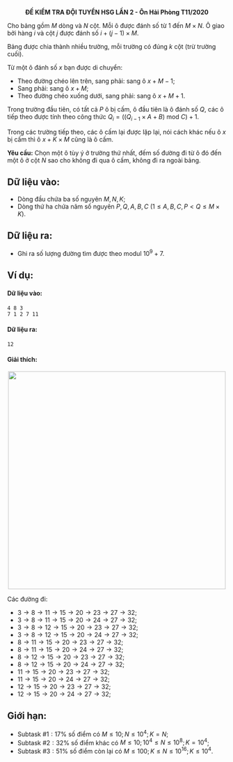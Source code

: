 **<center>ĐỀ KIỂM TRA ĐỘI TUYỂN HSG LẦN 2 - Ôn Hải Phòng T11/2020</center>**

Cho bảng gồm $M$ dòng và $N$ cột. Mỗi ô được đánh số từ $1$ đến $M\times N$. Ô giao bởi hàng $i$ và cột $j$ được đánh số $i+(j-1)\times M$.

Bảng được chia thành nhiều trường, mỗi trường có đúng $k$ cột (trừ trường cuối).

Từ một ô đánh số $x$ bạn được di chuyển:
- Theo đường chéo lên trên, sang phải: sang ô $x+M-1$;
- Sang phải: sang ô $x+M$;
- Theo đường chéo xuống dưới, sang phải: sang ô $x+M+1$.

Trong trường đầu tiên, có tất cả $P$ ô bị cấm, ô đầu tiên là ô đánh số $Q$, các ô tiếp theo được tính theo công thức $Q_i=((Q_{i-1}\times A+B)\text{ mod }C)+1$.

Trong các trường tiếp theo, các ô cấm lại được lặp lại, nói cách khác nếu ô $x$ bị cấm thì ô $x+K\times M$ cũng là ô cấm.

**Yêu cầu:** Chọn một ô tùy ý ở trường thứ nhất, đếm số đường đi từ ô đó đến một ô ở cột $N$ sao cho không đi qua ô cấm, không đi ra ngoài bảng.

## Dữ liệu vào:
- Dòng đầu chứa ba số nguyên $M,N,K$;
- Dòng thứ ha chứa năm số nguyên $P,Q,A,B,C\ (1≤A,B,C,P<Q≤M\times K)$.

## Dữ liệu ra:
- Ghi ra số lượng đường tìm được theo modul $10^9+7$.

## Ví dụ:
#### Dữ liệu vào:
```
4 8 3
7 1 2 7 11
```

#### Dữ liệu ra:
```
12
```

#### Giải thích:
<center><img src="/images/problems/1347/bmaze.svg" width="500px" /></center>

Các đường đi:
- $3 → 8 → 11 → 15 → 20 → 23 → 27 → 32$;
- $3 → 8 → 11 → 15 → 20 → 24 → 27 → 32$;
- $3 → 8 → 12 → 15 → 20 → 23 → 27 → 32$;
- $3 → 8 → 12 → 15 → 20 → 24 → 27 → 32$;
- $8 → 11 → 15 → 20 → 23 → 27 → 32$;
- $8 → 11 → 15 → 20 → 24 → 27 → 32$;
- $8 → 12 → 15 → 20 → 23 → 27 → 32$;
- $8 → 12 → 15 → 20 → 24 → 27 → 32$;
- $11 → 15 → 20 → 23 → 27 → 32$;
- $11 → 15 → 20 → 24 → 27 → 32$;
- $12 → 15 → 20 → 23 → 27 → 32$;
- $12 → 15 → 20 → 24 → 27 → 32$;

## Giới hạn:
- Subtask $\#1: 17\%$ số điểm có $M≤10; N≤10^4; K=N$;
- Subtask $\#2: 32\%$ số điểm khác có $M≤10; 10^4≤N≤10^8; K=10^4$;
- Subtask $\#3: 51\%$ số điểm còn lại có $M≤100;  K≤N≤10^{16}; K≤10^4$.